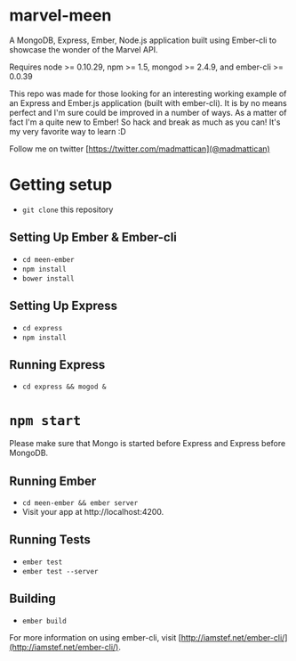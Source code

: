 marvel-meen
===========

A MongoDB, Express, Ember, Node.js application built using Ember-cli to showcase the wonder of the Marvel API.

Requires node >= 0.10.29, npm >= 1.5, mongod >= 2.4.9, and ember-cli >= 0.0.39

This repo was made for those looking for an interesting working example of an Express and Ember.js application (built with ember-cli).  It is by no means perfect and I'm sure could be improved in a number of ways.  As a matter of fact I'm a quite new to Ember!  So hack and break as much as you can!  It's my very favorite way to learn :D

Follow me on twitter [https://twitter.com/madmattican](@madmattican)

# Getting setup
* `git clone` this repository

## Setting Up Ember & Ember-cli

* `cd meen-ember`
* `npm install`
* `bower install`

## Setting Up Express

* `cd express`
* `npm install`

## Running Express
* `cd express && mogod &`
# `npm start`

Please make sure that Mongo is started before Express and Express before MongoDB.

## Running Ember

* `cd meen-ember && ember server`
* Visit your app at http://localhost:4200.

## Running Tests

* `ember test`
* `ember test --server`

## Building

* `ember build`

For more information on using ember-cli, visit [http://iamstef.net/ember-cli/](http://iamstef.net/ember-cli/).